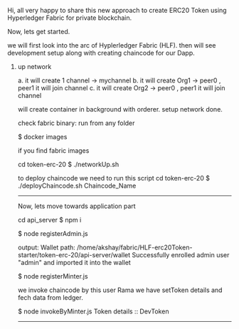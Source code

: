 Hi, all very happy to share this new approach to create ERC20 Token using Hyperledger Fabric for private blockchain.

Now, lets get started.

we will first look into the arc of Hyplerledger Fabric (HLF).
then will see development setup along with creating chaincode for our Dapp.

1. up network

    a. it will create 1 channel -> mychannel
    b. it will create Org1 -> peer0 , peer1  it will join channel
    c. it will create Org2 -> peer0 , peer1  it will join channel

    will create container in background with orderer.
    setup network done.

    check fabric binary:
    run from any folder

    $ docker images

    if you find fabric images

    cd token-erc-20
    $ ./networkUp.sh

    to deploy chaincode we need to run this script
     cd token-erc-20
    $ ./deployChaincode.sh Chaincode_Name

    -------------------------------

    Now, lets move towards application part

    cd api_server
    $ npm i

    $ node registerAdmin.js

    output: 
    Wallet path: /home/akshay/fabric/HLF-erc20Token-starter/token-erc-20/api-server/wallet
    Successfully enrolled admin user "admin" and imported it into the wallet

    $ node registerMinter.js

    we invoke chaincode by this user Rama we have setToken details and fech data from ledger.

    $ node invokeByMinter.js
    Token details ::  DevToken

    --------------------------------------------------


